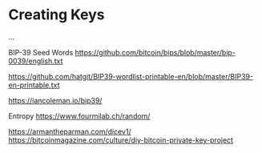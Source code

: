 # Creating Keys

...

BIP-39 Seed Words
https://github.com/bitcoin/bips/blob/master/bip-0039/english.txt

https://github.com/hatgit/BIP39-wordlist-printable-en/blob/master/BIP39-en-printable.txt



https://iancoleman.io/bip39/


Entropy 
https://www.fourmilab.ch/random/


https://armantheparman.com/dicev1/
https://bitcoinmagazine.com/culture/diy-bitcoin-private-key-project
